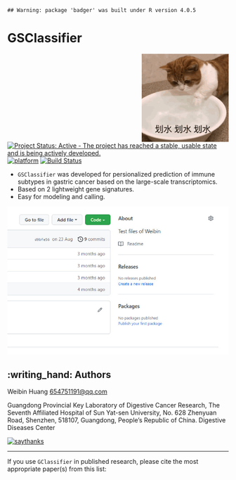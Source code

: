     ## Warning: package 'badger' was built under R version 4.0.5

# GSClassifier

<img src="https://github.com/huangwb8/test_file/blob/master/GSClassifier/cat.gif?raw=true" height="200" align="right" />

[![Project Status: Active - The project has reached a stable, usable
state and is being actively
developed.](http://www.repostatus.org/badges/latest/active.svg)](http://www.repostatus.org/#active)
[![platform](http://www.bioconductor.org/shields/availability/devel/clusterProfiler.svg)](https://www.bioconductor.org/packages/devel/bioc/html/clusterProfiler.html#archives)
[![Build
Status](http://www.bioconductor.org/shields/build/devel/bioc/clusterProfiler.svg)](https://bioconductor.org/checkResults/devel/bioc-LATEST/clusterProfiler/)

-   `GSClassifier` was developed for persionalized prediction of immune
    subtypes in gastric cancer based on the large-scale transcriptomics.
-   Based on 2 lightweight gene signatures.
-   Easy for modeling and calling.

<img src="https://github.com/huangwb8/test_file/blob/master/GSClassifier/test%20for%20GSClassifier.jpg?raw=true" width="890"/>

## :writing\_hand: Authors

Weibin Huang <654751191@qq.com>

Guangdong Provincial Key Laboratory of Digestive Cancer Research, The
Seventh Affiliated Hospital of Sun Yat-sen University, No. 628 Zhenyuan
Road, Shenzhen, 518107, Guangdong, People’s Republic of China. Digestive
Diseases Center

[![saythanks](https://img.shields.io/badge/say-thanks-ff69b4.svg)](https://github.com/huangwb8/test_file/blob/master/GSClassifier/pay.jpg?raw=true)

------------------------------------------------------------------------

If you use `GClassifier` in published research, please cite the most
appropriate paper(s) from this list:
